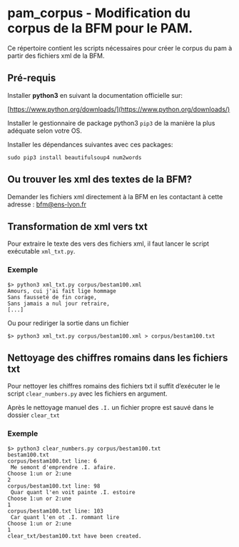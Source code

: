 # pam_corpus - Modification du corpus de la BFM pour le PAM.

Ce répertoire contient les scripts nécessaires pour créer le corpus du pam
à partir des fichiers xml de la BFM.

## Pré-requis

Installer __python3__ en suivant la documentation officielle sur:

[https://www.python.org/downloads/](https://www.python.org/downloads/)

Installer le gestionnaire de package python3 `pip3` de la manière la plus
adéquate selon votre OS.

Installer les dépendances suivantes avec ces packages:

```
sudo pip3 install beautifulsoup4 num2words
```

## Ou trouver les xml des textes de la BFM?

Demander les fichiers xml directement à la BFM en les contactant à cette
adresse : bfm@ens-lyon.fr

## Transformation de xml vers txt

Pour extraire le texte des vers des fichiers xml,
il faut lancer le script exécutable `xml_txt.py`.

### Exemple
```console
$> python3 xml_txt.py corpus/bestam100.xml
Amours, cui j'ai fait lige hommage
Sans fausseté de fin corage,
Sans jamais a nul jour retraire,
[...]
```
Ou pour rediriger la sortie dans un fichier
```
$> python3 xml_txt.py corpus/bestam100.xml > corpus/bestam100.txt
```
## Nettoyage des chiffres romains dans les fichiers txt

Pour nettoyer les chiffres romains des fichiers txt il suffit d’exécuter le
le script `clear_numbers.py` avec les fichiers en argument.

Après le nettoyage manuel des `.I.` un fichier propre est sauvé dans le
dossier `clear_txt`  

### Exemple
```
$> python3 clear_numbers.py corpus/bestam100.txt
bestam100.txt
corpus/bestam100.txt line: 6
 Me semont d'emprendre .I. afaire.
Choose 1:un or 2:une
2
corpus/bestam100.txt line: 98
 Quar quant l'en voit painte .I. estoire
Choose 1:un or 2:une
1
corpus/bestam100.txt line: 103
 Car quant l'en ot .I. rommant lire
Choose 1:un or 2:une
1
clear_txt/bestam100.txt have been created.
```
